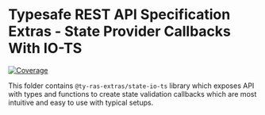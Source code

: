 # Typesafe REST API Specification Extras - State Provider Callbacks With IO-TS

[![Coverage](https://codecov.io/gh/ty-ras/extras-io-ts/branch/main/graph/badge.svg?flag=state)](https://codecov.io/gh/ty-ras/extras-io-ts)

This folder contains `@ty-ras-extras/state-io-ts` library which exposes API with types and functions to create state validation callbacks which are most intuitive and easy to use with typical setups.

